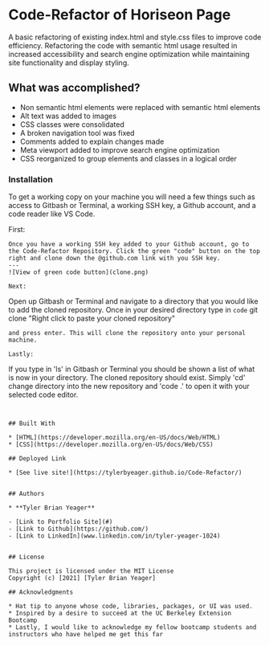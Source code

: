 # Code-Refactor of Horiseon Page

A basic refactoring of existing index.html and style.css files to improve code efficiency. Refactoring the code with semantic html usage resulted in increased accessibility and search engine optimization while maintaining site functionality and display styling. 

## What was accomplished?

- Non semantic html elements were replaced with semantic html elements
- Alt text was added to images
- CSS classes were consolidated 
- A broken navigation tool was fixed
- Comments added to explain changes made
- Meta viewport added to improve search engine optimization
- CSS reorganized to group elements and classes in a logical order


### Installation

To get a working copy on your machine you will need a few things such as access to Gitbash or Terminal, a working SSH key, a Github account, and a code reader like VS Code. 

First:

```
Once you have a working SSH key added to your Github account, go to the Code-Refactor Repository. Click the green "code" button on the top right and clone down the @github.com link with you SSH key. 
---
![View of green code button](clone.png)

Next:

```
Open up Gitbash or Terminal and navigate to a directory that you would like to add the cloned repository. Once in your desired directory type in
`code` git clone "Right click to paste your cloned repository" 
```
and press enter. This will clone the repository onto your personal machine.

Lastly:
```
If you type in 'ls' in Gitbash or Terminal you should be shown a list of what is now in your directory. The cloned repository should exist. Simply
'cd' change directory into the new repository and 'code .' to open it with your selected code editor.
```


## Built With

* [HTML](https://developer.mozilla.org/en-US/docs/Web/HTML)
* [CSS](https://developer.mozilla.org/en-US/docs/Web/CSS)

## Deployed Link

* [See live site!](https://tylerbyeager.github.io/Code-Refactor/)


## Authors

* **Tyler Brian Yeager** 

- [Link to Portfolio Site](#)
- [Link to Github](https://github.com/)
- [Link to LinkedIn](www.linkedin.com/in/tyler-yeager-1024)


## License

This project is licensed under the MIT License 
Copyright (c) [2021] [Tyler Brian Yeager]

## Acknowledgments

* Hat tip to anyone whose code, libraries, packages, or UI was used.
* Inspired by a desire to succeed at the UC Berkeley Extension Bootcamp
* Lastly, I would like to acknowledge my fellow bootcamp students and instructors who have helped me get this far
